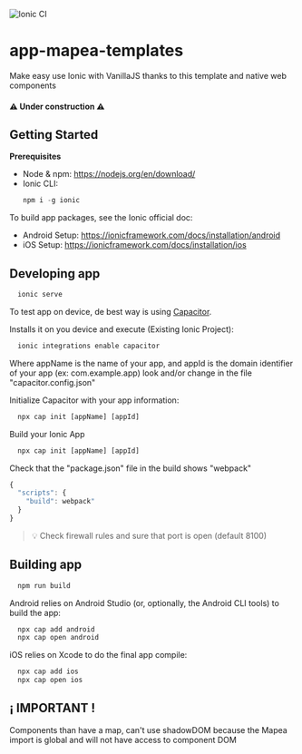 ![Ionic CI](https://github.com/sigcorporativo-ja/app-mapea-templates/workflows/Ionic%20CI/badge.svg)

# app-mapea-templates
Make easy use Ionic with VanillaJS thanks to this template and native web components

#### :warning: Under construction :warning:

## Getting Started

**Prerequisites**
* Node & npm: https://nodejs.org/en/download/
* Ionic CLI:
  ```javascript
  npm i -g ionic
  ```
To build app packages, see the Ionic official doc:
* Android Setup: https://ionicframework.com/docs/installation/android
* iOS Setup: https://ionicframework.com/docs/installation/ios 

## Developing app
```javascript
  ionic serve
```
To test app on device, de best way is using [Capacitor](https://capacitorjs.com/).


Installs it on you device and execute (Existing Ionic Project):
```javascript
  ionic integrations enable capacitor
```

Where appName is the name of your app, and appId is the domain identifier of your app (ex: com.example.app)
look and/or change in the file "capacitor.config.json"

Initialize Capacitor with your app information:
```javascript
  npx cap init [appName] [appId]
```

Build your Ionic App
```javascript
  npx cap init [appName] [appId]
```

Check that the "package.json" file in the build shows "webpack"
```javascript
{
  "scripts": {
    "build": webpack"
  }
}
```

> :bulb:  Check firewall rules and sure that port is open (default 8100)  

## Building app
```javascript
  npm run build
```

Android relies on Android Studio (or, optionally, the Android CLI tools) to build the app:
```javascript
  npx cap add android
  npx cap open android
```

iOS relies on Xcode to do the final app compile:
```javascript
  npx cap add ios
  npx cap open ios
```

## ¡ IMPORTANT !
Components than have a map, can't use shadowDOM because the Mapea import is global and will not have access to component DOM

